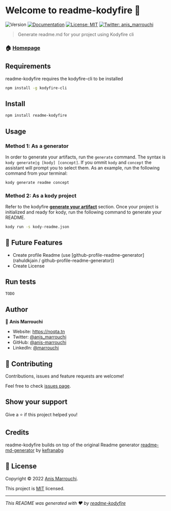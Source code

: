 # Welcome to readme-kodyfire 👋
![Version](https://img.shields.io/badge/version-0.0.4-blue.svg?cacheSeconds=2592000)
[![Documentation](https://img.shields.io/badge/documentation-yes-brightgreen.svg)](https://github.com/nooqta/kodyfire#install-a-kody)
[![License: MIT](https://img.shields.io/badge/License-MIT-yellow.svg)](https://github.com/nooqta/kodyfire/blob/main/LICENSE)
[![Twitter: anis\_marrouchi](https://img.shields.io/twitter/follow/anis\_marrouchi.svg?style=social)](https://twitter.com/anis\_marrouchi)

> Generate readme.md for your project using Kodyfire cli

### 🏠 [Homepage](https://github.com/nooqta/kodyfire)

## Requirements

readme-kodyfire requires the kodyfire-cli to be installed

```sh
npm install -g kodyfire-cli
```
## Install

```sh
npm install readme-kodyfire
```

## Usage

### Method 1: As a generator
In order to generate your artifacts, run the `generate` command. The syntax is `kody generate|g [kody] [concept]`. If you ommit `kody` and `concept` the assistant will prompt you to select them. As an example, run the following command from your terminal:
```sh
kody generate readme concept
```
### Method 2: As a kody project
Refer to the kodyfire __[generate your artifact](https://github.com/nooqta/kodyfire#generate-your-artifact)__ section.
Once your project is initialized and ready for kody, run the following command to generate your README.
```sh
kody run -s kody-readme.json
```
## 📅 Future Features
- Create profile Readme (use [github-profile-readme-generator](rahuldkjain
/
github-profile-readme-generator))
- Create License
## Run tests

```sh
TODO
```

## Author

👤 **Anis Marrouchi**

* Website: https://noqta.tn
* Twitter: [@anis\_marrouchi](https://twitter.com/anis\_marrouchi)
* GitHub: [@anis-marrouchi](https://github.com/anis-marrouchi)
* LinkedIn: [@marrouchi](https://linkedin.com/in/marrouchi)

## 🤝 Contributing

Contributions, issues and feature requests are welcome!

Feel free to check [issues page](https://github.com/nooqta/readme-kodyfire/issues). 

## Show your support

Give a ⭐️ if this project helped you!

## Credits

readme-kodyfire builds on top of the original Readme generator [readme-md-generator](https://github.com/kefranabg/readme-md-generator) by [kefranabg](https://github.com/kefranabg)

## 📝 License

Copyright © 2022 [Anis Marrouchi](https://github.com/anis-marrouchi).

This project is [MIT](https://github.com/nooqta/kodyfire/blob/main/LICENSE) licensed.

***
_This README was generated with ❤️ by [readme-kodyfire](https://github.com/nooqta/readme-kodyfire)_

